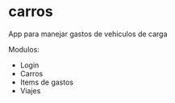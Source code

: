 # carros
App para manejar gastos de vehiculos de carga

Modulos:
- Login
- Carros
- Items de gastos
- Viajes
